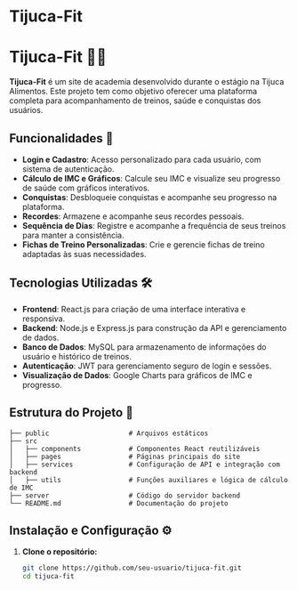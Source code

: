 # Tijuca-Fit
# Tijuca-Fit 🏋️‍♂️

**Tijuca-Fit** é um site de academia desenvolvido durante o estágio na Tijuca Alimentos. Este projeto tem como objetivo oferecer uma plataforma completa para acompanhamento de treinos, saúde e conquistas dos usuários.

## Funcionalidades 🚀

- **Login e Cadastro**: Acesso personalizado para cada usuário, com sistema de autenticação.
- **Cálculo de IMC e Gráficos**: Calcule seu IMC e visualize seu progresso de saúde com gráficos interativos.
- **Conquistas**: Desbloqueie conquistas e acompanhe seu progresso na plataforma.
- **Recordes**: Armazene e acompanhe seus recordes pessoais.
- **Sequência de Dias**: Registre e acompanhe a frequência de seus treinos para manter a consistência.
- **Fichas de Treino Personalizadas**: Crie e gerencie fichas de treino adaptadas às suas necessidades.

## Tecnologias Utilizadas 🛠️

- **Frontend**: React.js para criação de uma interface interativa e responsiva.
- **Backend**: Node.js e Express.js para construção da API e gerenciamento de dados.
- **Banco de Dados**: MySQL para armazenamento de informações do usuário e histórico de treinos.
- **Autenticação**: JWT para gerenciamento seguro de login e sessões.
- **Visualização de Dados**: Google Charts para gráficos de IMC e progresso.

## Estrutura do Projeto 📂

    ├── public                    # Arquivos estáticos
    ├── src
    │   ├── components            # Componentes React reutilizáveis
    │   ├── pages                 # Páginas principais do site
    │   ├── services              # Configuração de API e integração com backend
    │   ├── utils                 # Funções auxiliares e lógica de cálculo de IMC
    ├── server                    # Código do servidor backend
    └── README.md                 # Documentação do projeto

## Instalação e Configuração ⚙️

1. **Clone o repositório:**
   ```bash
   git clone https://github.com/seu-usuario/tijuca-fit.git
   cd tijuca-fit
